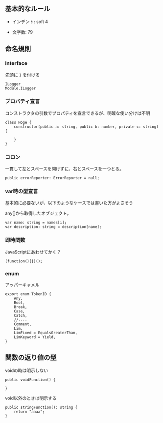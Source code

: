 ---
---


## 基本的なルール

* インデント:
  soft 4

* 文字数:
  79

## 命名規則

### Interface
  
先頭に `I` を付ける

```
ILogger
Module.ILogger
```

### プロパティ宣言

コンストラクタの引数でプロパティを宣言できるが、明確な使い分けは不明

```
class Hoge {
    constructor(public a: string, public b: number, private c: string) {
    
    }
}

```

### コロン

一貫して左とスペースを開けずに、右とスペースを一つとる。
```
public errorReporter: ErrorReporter = null;
```

### var時の型宣言

基本的に必要ないが、以下のようなケースでは書いた方がよさそう

any[]から取得したオブジェクト。

```
var name: string = names[i];
var description: string = description[name];
```

### 即時関数

JavaScriptにあわせてかく？

```
(function(){})();
```

### enum

アッパーキャメル

```
export enum TokenID {
    Any,
    Bool,
    Break,
    Case,
    Catch,
    //....
    Comment,
    Lim,
    LimFixed = EqualsGreaterThan,
    LimKeyword = Yield,
}
```


## 関数の返り値の型

voidの時は明示しない

```
public voidFunction() {
  
}
```

void以外のときは明示する

```
public stringFunction(): string {
    return "aaaa";
}
```